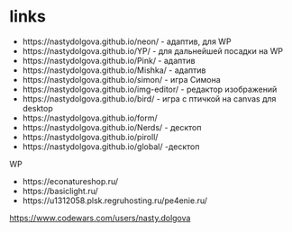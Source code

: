 # links
<ul>
  <li> https://nastydolgova.github.io/neon/ - адаптив, для WP </>
  <li> https://nastydolgova.github.io/YP/ - для дальнейшей посадки на WP</>
  <li> https://nastydolgova.github.io/Pink/ - адаптив </>
  <li> https://nastydolgova.github.io/Mishka/ - адаптив </li>
  <li> https://nastydolgova.github.io/simon/ - игра Симона</li>
  <li> https://nastydolgova.github.io/img-editor/ - редактор изображений</li>
  <li> https://nastydolgova.github.io/bird/ - игра с птичкой на canvas для desktop </li>
  <li> https://nastydolgova.github.io/form/</li>
  <li> https://nastydolgova.github.io/Nerds/ - десктоп</li>
  <li> https://nastydolgova.github.io/piroll/</li>
  <li> https://nastydolgova.github.io/global/ -десктоп</li>
</ul>
<p> WP </p>
<ul>
    <li> https://econatureshop.ru/ </>
    <li> https://basiclight.ru/ </>
    <li> https://u1312058.plsk.regruhosting.ru/pe4enie.ru/ </li>
</ul>
  
  
https://www.codewars.com/users/nasty.dolgova
